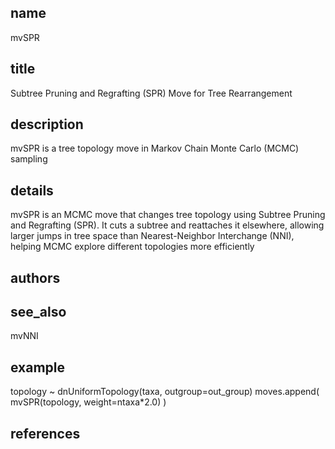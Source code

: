 ## name
mvSPR
## title
Subtree Pruning and Regrafting (SPR) Move for Tree Rearrangement
## description
mvSPR is a tree topology move in Markov Chain Monte Carlo (MCMC) sampling
## details
mvSPR is an MCMC move that changes tree topology using Subtree Pruning and Regrafting (SPR). It cuts a subtree and reattaches it elsewhere, allowing larger jumps in tree space than Nearest-Neighbor Interchange (NNI), helping MCMC explore different topologies more efficiently
## authors
## see_also
mvNNI
## example
topology ~ dnUniformTopology(taxa, outgroup=out_group)
moves.append( mvSPR(topology, weight=ntaxa*2.0) )
## references
